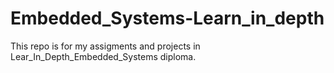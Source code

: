# Embedded_Systems-Learn_in_depth
This repo is for my assigments and projects in Lear_In_Depth_Embedded_Systems diploma.
